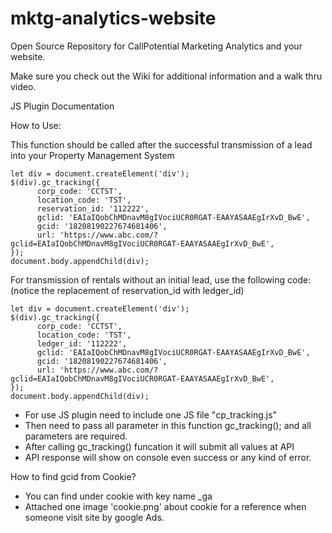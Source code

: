 # mktg-analytics-website
Open Source Repository for CallPotential Marketing Analytics and your website.

Make sure you check out the Wiki for additional information and a walk thru video.


JS Plugin Documentation 

How to Use:

This function should be called after the successful transmission of a lead into your Property Management System

    let div = document.createElement('div');
    $(div).gc_tracking({
          corp_code: 'CCTST',
          location_code: 'TST',
          reservation_id: '112222',
          gclid: 'EAIaIQobChMDnavM8gIVociUCR0RGAT-EAAYASAAEgIrXvD_BwE',
          gcid: '18208190227674681406',
          url: 'https://www.abc.com/?gclid=EAIaIQobChMDnavM8gIVociUCR0RGAT-EAAYASAAEgIrXvD_BwE',
    });
    document.body.appendChild(div);
    
For transmission of rentals without an initial lead, use the following code:
(notice the replacement of reservation_id with ledger_id)

    let div = document.createElement('div');
    $(div).gc_tracking({
          corp_code: 'CCTST',
          location_code: 'TST',
          ledger_id: '112222',
          gclid: 'EAIaIQobChMDnavM8gIVociUCR0RGAT-EAAYASAAEgIrXvD_BwE',
          gcid: '18208190227674681406',
          url: 'https://www.abc.com/?gclid=EAIaIQobChMDnavM8gIVociUCR0RGAT-EAAYASAAEgIrXvD_BwE',
    });
    document.body.appendChild(div);
   
   
- For use JS plugin need to include one JS file "cp_tracking.js"
- Then need to pass all parameter in this function gc_tracking(); and all parameters are required.
- After calling gc_tracking() funcation it will submit all values at API
- API response will show on console even success or any kind of error.


How to find gcid from Cookie?
- You can find under cookie with key name _ga 
- Attached one image 'cookie.png' about cookie for a reference when someone visit site by google Ads.

